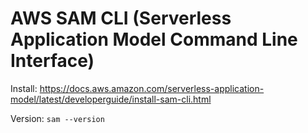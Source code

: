 # AWS SAM CLI (Serverless Application Model Command Line Interface)

Install: https://docs.aws.amazon.com/serverless-application-model/latest/developerguide/install-sam-cli.html

Version: `sam --version`